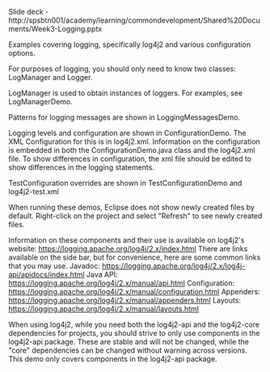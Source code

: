 Slide deck - http://spsbtn001/academy/learning/commondevelopment/Shared%20Documents/Week3-Logging.pptx 

Examples covering logging, specifically log4j2 and various configuration options.

For purposes of logging, you should only need to know two classes: LogManager and Logger.

LogManager is used to obtain instances of loggers. For examples, see LogManagerDemo.

Patterns for logging messages are shown in LoggingMessagesDemo.

Logging levels and configuration are shown in ConfigurationDemo. The XML Configuration for this is in log4j2.xml. Information on the configuration is embedded in both the ConfigurationDemo.java class and the log4j2.xml file. To show differences in configuration, the xml file should be edited to show differences in the logging statements.

TestConfiguration overrides are shown in TestConfigurationDemo and log4j2-test.xml

When running these demos, Eclipse does not show newly created files by default. Right-click on the project and select "Refresh" to see newly created files.

Information on these components and their use is available on log4j2's website: https://logging.apache.org/log4j/2.x/index.html
There are links available on the side bar, but for convenience, here are some common links that you may use.
Javadoc: https://logging.apache.org/log4j/2.x/log4j-api/apidocs/index.html
Java API: https://logging.apache.org/log4j/2.x/manual/api.html
Configuration: https://logging.apache.org/log4j/2.x/manual/configuration.html
Appenders: https://logging.apache.org/log4j/2.x/manual/appenders.html
Layouts: https://logging.apache.org/log4j/2.x/manual/layouts.html

When using log4j2, while you need both the log4j2-api and the log4j2-core dependencies for projects, you should strive to only use components in the log4j2-api package. These are stable and will not be changed, while the "core" dependencies can be changed without warning across versions. This demo only covers components in the log4j2-api package.